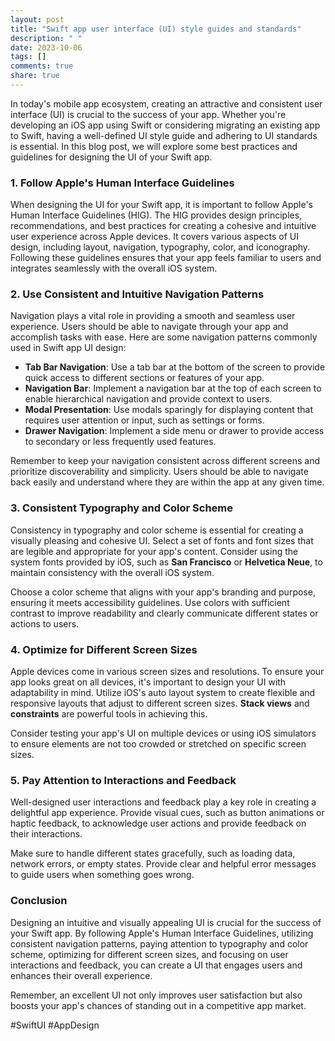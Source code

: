 ```yaml
---
layout: post
title: "Swift app user interface (UI) style guides and standards"
description: " "
date: 2023-10-06
tags: []
comments: true
share: true
---
```


In today's mobile app ecosystem, creating an attractive and consistent user interface (UI) is crucial to the success of your app. Whether you're developing an iOS app using Swift or considering migrating an existing app to Swift, having a well-defined UI style guide and adhering to UI standards is essential. In this blog post, we will explore some best practices and guidelines for designing the UI of your Swift app.

### 1. Follow Apple's Human Interface Guidelines

When designing the UI for your Swift app, it is important to follow Apple's Human Interface Guidelines (HIG). The HIG provides design principles, recommendations, and best practices for creating a cohesive and intuitive user experience across Apple devices. It covers various aspects of UI design, including layout, navigation, typography, color, and iconography. Following these guidelines ensures that your app feels familiar to users and integrates seamlessly with the overall iOS system.

### 2. Use Consistent and Intuitive Navigation Patterns

Navigation plays a vital role in providing a smooth and seamless user experience. Users should be able to navigate through your app and accomplish tasks with ease. Here are some navigation patterns commonly used in Swift app UI design:

- **Tab Bar Navigation**: Use a tab bar at the bottom of the screen to provide quick access to different sections or features of your app.
- **Navigation Bar**: Implement a navigation bar at the top of each screen to enable hierarchical navigation and provide context to users.
- **Modal Presentation**: Use modals sparingly for displaying content that requires user attention or input, such as settings or forms.
- **Drawer Navigation**: Implement a side menu or drawer to provide access to secondary or less frequently used features.

Remember to keep your navigation consistent across different screens and prioritize discoverability and simplicity. Users should be able to navigate back easily and understand where they are within the app at any given time.

### 3. Consistent Typography and Color Scheme

Consistency in typography and color scheme is essential for creating a visually pleasing and cohesive UI. Select a set of fonts and font sizes that are legible and appropriate for your app's content. Consider using the system fonts provided by iOS, such as **San Francisco** or **Helvetica Neue**, to maintain consistency with the overall iOS system.

Choose a color scheme that aligns with your app's branding and purpose, ensuring it meets accessibility guidelines. Use colors with sufficient contrast to improve readability and clearly communicate different states or actions to users.

### 4. Optimize for Different Screen Sizes

Apple devices come in various screen sizes and resolutions. To ensure your app looks great on all devices, it's important to design your UI with adaptability in mind. Utilize iOS's auto layout system to create flexible and responsive layouts that adjust to different screen sizes. **Stack views** and **constraints** are powerful tools in achieving this.

Consider testing your app's UI on multiple devices or using iOS simulators to ensure elements are not too crowded or stretched on specific screen sizes.

### 5. Pay Attention to Interactions and Feedback

Well-designed user interactions and feedback play a key role in creating a delightful app experience. Provide visual cues, such as button animations or haptic feedback, to acknowledge user actions and provide feedback on their interactions.

Make sure to handle different states gracefully, such as loading data, network errors, or empty states. Provide clear and helpful error messages to guide users when something goes wrong.

### Conclusion

Designing an intuitive and visually appealing UI is crucial for the success of your Swift app. By following Apple's Human Interface Guidelines, utilizing consistent navigation patterns, paying attention to typography and color scheme, optimizing for different screen sizes, and focusing on user interactions and feedback, you can create a UI that engages users and enhances their overall experience.

Remember, an excellent UI not only improves user satisfaction but also boosts your app's chances of standing out in a competitive app market.

#SwiftUI #AppDesign